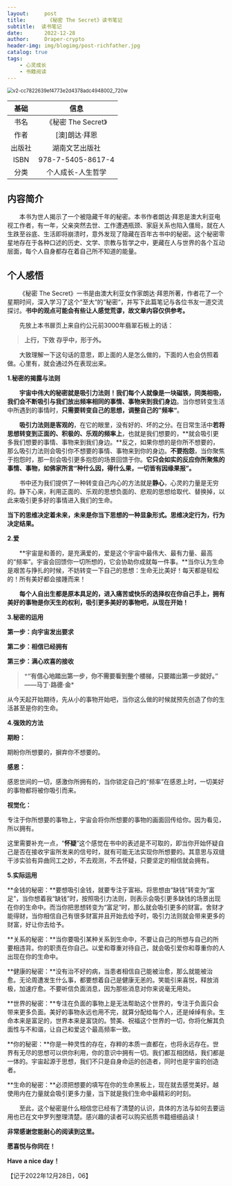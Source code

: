 ```yaml
---
layout:     post
title:       《秘密 The Secret》读书笔记
subtitle:  读书笔记
date:       2022-12-28
author:     Draper-crypto
header-img: img/blogimg/post-richfather.jpg
catalog: true
tags:
    - 心灵成长
    - 书籍阅读
---
```


<img src="https://typora-img-1301299232.cos.ap-shanghai.myqcloud.com/img/v2-cc7822639ef4773e2d4378adc4948002_720w.png" alt="v2-cc7822639ef4773e2d4378adc4948002_720w" style="zoom: 80%;" />

|  基础  |        信息         |
| :----: | :-----------------: |
|  书名  | 《秘密 The Secret》 |
|  作者  |    [澳]朗达·拜恩    |
| 出版社 |   湖南文艺出版社    |
|  ISBN  |  978-7-5405-8617-4  |
|  分类  |  个人成长-人生哲学  |

## 内容简介

&emsp;&emsp;本书为世人揭示了一个被隐藏千年的秘密。本书作者朗达·拜恩是澳大利亚电视工作者，有一年，父亲突然去世、工作遭遇瓶颈、家庭关系也陷入僵局，就在人生跌至谷底、生活即将崩溃时，意外发现了隐藏在百年古书中的秘密。这个秘密零星地存在于各种口述的历史、文学、宗教与哲学之中，更藏在人与世界的各个互动层面，每个人自身都存在着自己所不知道的能量。



## 个人感悟

&emsp;&emsp;《秘密 The Secret》一书是由澳大利亚女作家朗达·拜恩所著，作者花了一个星期时间，深入学习了这个“至大“的“秘密“，并写下此篇笔记与各位书友一道交流探讨。**书中的观点可能会有些让人感觉荒谬，故文章内容仅供参考。**



&emsp;&emsp;先放上本书扉页上来自约公元前3000年翡翠石板上的话：



> **上行，下效**
> **存乎中，形于外。**



&emsp;&emsp;大致理解一下这句话的意思，即上面的人是怎么做的，下面的人也会仿照着做。心里有，就会通过外在表现出来。

 

**1.秘密的揭露与法则**

&emsp;&emsp;**宇宙中伟大的秘密就是吸引力法则！**我们每个人就像是一块磁铁，**同类相吸**，我们会**不断吸引与我们放出频率相同的事情、事物来到我们身边**。当你想转变生活中所遇到的事情时，**只需要转变自己的思想，调整自己的”频率“**。

**&emsp;&emsp;吸引力法则是客观的**，在它的眼里，没有好的、坏的之分。在日常生活中**若将思想转变到正面的、积极的、乐观的频率上**，也就是我们想要的，**就会吸引更多我们想要的事情、事物来到我们身边。**反之，如果你想的是你所不想要的，那么吸引力法则会吸引你不想要的事情、事物来到你的身边。**不要抱怨**，当你聚焦于抱怨时，那一刻会吸引更多抱怨的场景回馈于你。**它只会如实的反应你所聚焦的事情、事物，如佛家所言“种什么因，得什么果，一切皆有因缘果报”。**

&emsp;&emsp;书中还为我们提供了一种转变自己内心的方法就是**静心**，心灵的力量是无穷的。静下心来，利用正面的、乐观的思想负面的、悲观的思想给取代、替换掉，以此来吸引更多好的事情进入我们的生命。

**当下的思维决定着未来，未来是你当下思想的一种显象形式。思维决定行为，行为决定结果。**



 **2.爱**

&emsp;&emsp;**宇宙是和善的，是充满爱的，爱是这个宇宙中最伟大、最有力量、最高的“频率”。宇宙会回馈你一切所想的，它会协助你成就每一件事。**当你认为生命是艰苦与挣扎的时候，不妨转变一下自己的思想：生命无比美好！每天都是轻松的！所有美好都会接踵而来！

**&emsp;&emsp;每个人自出生都是原本具足的，进入痛苦或快乐的选择权在你自己手上，拥有美好的事物是你天生的权利，吸引更多美好的事物吧，从现在开始！**



**3.秘密的运用**

**第一步：向宇宙发出要求**

**第二步：相信已经拥有**

**第三步：满心欢喜的接收**



> ***“有信心地踏出第一步，你不需要看到整个楼梯，只要踏出第一步就好。” ——马丁·路德·金\***



从今天起开始期待，先从小的事物开始吧，当你这么做的时候就预先创造了你的生活甚至是你的生命。



 **4.强效的方法**

**期盼：**

期盼你所想要的，摒弃你不想要的。

**感恩：**

感恩世间的一切，感激你所拥有的，当你锁定自己的“频率”在感恩上时，一切美好的事物都将被你吸引而来。

**视觉化：**

专注于你所想要的事物上，宇宙会将你所想要的事物的画面回传给你。因为看见，所以拥有。

这里需要补充一点，“**怀疑**”这个感觉在书中的表述是不可取的，即当你开始怀疑自己是否在接收宇宙所发来的信号时，就有可能无法实现你所想要的。其意思与双缝干涉实验有异曲同工之妙，不去观测，不去怀疑，只要坚定的相信就会拥有。



**5.实际运用**

**金钱的秘密：**要想吸引金钱，就要专注于富裕。将思想由“缺钱”转变为“富足”，当你想着我“缺钱”时，按照吸引力法则，则表示会吸引更多缺钱的场景出现在你的生命中。而当你把思想转变为“富足”时，那么就会吸引更多的财富。舍财才能得财，当你相信自己有很多财富并且开始去给予时，吸引力法则就会带来更多的财富，好让你去给予。

**关系的秘密：**当你要吸引某种关系到生命中，不要让自己的所想与自己的所要相违背。你的职责在你自己。以爱和尊重对待自己，就会吸引爱你和尊重你的人出现在你的生命中。

**健康的秘密：**没有治不好的病，当患者相信自己能被治愈，那么就能被治愈。无论周遭发生什么事，都要想着自己是健康无恙的。笑能引来喜悦，释放消极，加速疗愈。不要听信负面消息，因为那些消息对你来说毫无用处。

**世界的秘密：**专注在负面的事物上是无法帮助这个世界的，专注于负面只会带来更多负面。美好的事物永远也用不完，就算分配给每个人，还是绰绰有余。生命本来是富足的，世界本来是富饶的。赞美、祝福这个世界的一切，你将化解其负面性与不和谐，让自己和爱这个最高频率一致。

**你的秘密：**你是一种灵性的存在，存粹的本质一直都在，也将永远存在。世界有无尽的思想可以供你利用，你的意识中拥有一切。我们都互相团结，我们都是一体的。宇宙起源于思想，我们不只是自身命运的创造者，同时也是宇宙的创造者。

**生命的秘密：**必须把想要的填写在你的生命黑板上，现在就去感觉美好。越使用内在力量就会吸引更多力量，当下就是我们生命中最精彩的时刻。



&emsp;&emsp;至此，这个秘密是什么相信您已经有了清楚的认识，具体的方法与如何去要运用也已在文中罗列整理清楚。感兴趣的读者可以购买纸质书籍细细品读！



**非常感谢您能耐心的阅读到这里。**



**愿喜悦与你同在！**



**Have a nice day！**



【记于2022年12月28日，06】